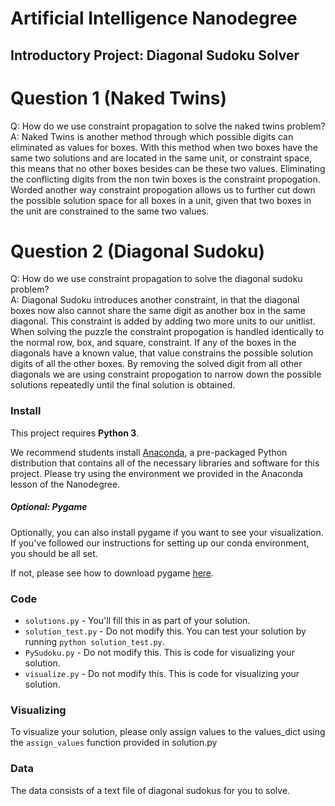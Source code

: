# Artificial Intelligence Nanodegree
## Introductory Project: Diagonal Sudoku Solver

# Question 1 (Naked Twins)
Q: How do we use constraint propagation to solve the naked twins problem?  
A: Naked Twins is another method through which possible digits can eliminated
as values for boxes. With this method when two boxes have the same two solutions
and are located in the same unit, or constraint space, this means that 
no other boxes besides can be these two values. Eliminating the 
conflicting digits from the non twin boxes is the constraint propogation.
Worded another way constraint propogation allows us to further cut down
the possible solution space for all boxes in a unit, given that two
boxes in the unit are constrained to the same two values.

# Question 2 (Diagonal Sudoku)
Q: How do we use constraint propagation to solve the diagonal sudoku problem?  
A: Diagonal Sudoku introduces another constraint, in that the diagonal boxes
now also cannot share the same digit as another box in the same diagonal.
This constraint is added by adding two more units to our unitlist. When
solving the puzzle the constraint propogation is handled identically to the 
normal row, box, and square, constraint. If any of the boxes in the diagonals
have a known value, that value constrains the possible solution digits of
all the other boxes. By removing the solved digit from all other diagonals
we are using constraint propogation to narrow down the possible solutions 
repeatedly until the final solution is obtained.

### Install

This project requires **Python 3**.

We recommend students install [Anaconda](https://www.continuum.io/downloads), a pre-packaged Python distribution that contains all of the necessary libraries and software for this project. 
Please try using the environment we provided in the Anaconda lesson of the Nanodegree.

##### Optional: Pygame

Optionally, you can also install pygame if you want to see your visualization. If you've followed our instructions for setting up our conda environment, you should be all set.

If not, please see how to download pygame [here](http://www.pygame.org/download.shtml).

### Code

* `solutions.py` - You'll fill this in as part of your solution.
* `solution_test.py` - Do not modify this. You can test your solution by running `python solution_test.py`.
* `PySudoku.py` - Do not modify this. This is code for visualizing your solution.
* `visualize.py` - Do not modify this. This is code for visualizing your solution.

### Visualizing

To visualize your solution, please only assign values to the values_dict using the ```assign_values``` function provided in solution.py

### Data

The data consists of a text file of diagonal sudokus for you to solve.
